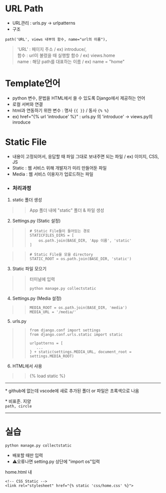 # URL Path  
- URL관리 : urls.py → urlpatterns  
- 구조  
```
path('URL', views 내부의 함수, name="url의 이름"),
```
> 'URL' : 페이지 주소 / ex) introduce/,  
> 함수 : url이 불렸을 때 실행할 함수 / ex) views.home  
> name : 해당 path를 대표하는 이름 / ex) name = "home"  

# Template언어  
- python 변수, 문법을 HTML에서 쓸 수 있도록 Django에서 제공하는 언어  
- 로컬 서버와 연결  
- html과 연동하기 위한 변수 : 명사 ```{{ }}``` / 동사 ```{% %}```  
- ex) href="{% url 'introduce' %}"   : urls.py 의 'introduce' → views.py의 inroduce   
   
# Static File  
- 내용이 고정되어서, 응답할 때 파일 그대로 보내주면 되는 파일 / ex) 이미지, CSS, JS  
- Static : 웹 서비스 위해 개발자가 미리 만들어둔 파일  
- Media : 웹 서비스 이용자가 업로드하는 파일
- ### 처리과정  
1. static 폴더 생성  
>> App 폴더 내에 "static" 폴더 & 파일 생성  
2. Settings.py (Static 설정)  
>> ```
>> # Static File들이 들어있는 경로
>> STATICFILES_DIRS = [
>>     os.path.join(BASE_DIR, 'App 이름', 'static'
>> ]
>>```

>>```
>> # Static File을 모을 directory
>> STATIC_ROOT = os.path.join(BASE_DIR, 'static')
>> ```
3. Static 파일 모으기  
>> 터미널에 입력
>> ```
>> python manage.py collectstatic
>> ```
4. Settings.py (Media 설정)  
>> ```
>> MEDIA_ROOT = os.path.join(BASE_DIR, 'media')
>> MEDIA_URL = '/media/'
>> ```
5. urls.py  
>> ```
>> from django.conf import settings
>> from django.conf.urls.static import static
>>
>> urlpatterns = [
>>    ...
>> } + static(settings.MEDIA_URL, document_root = settings.MEDIA_ROOT)
>> ```
6. HTML에서 사용  
>> {% load static %}

- - -

\* github에 없는데 vscode에 새로 추가된 폴더 or 파일은 초록색으로 나옴   


\* 비표준. 지양  
`path, circle`

- - -

# 실습  
    python manage.py collectstatic   
- 배포할 때만 입력  
- ⚠️오류나면 setting.py 상단에 "import os"입력  


home.html 내   
```
<!-- CSS Static -->
<link rel="stylesheet" href="{% static 'css/home.css' %}">
```
